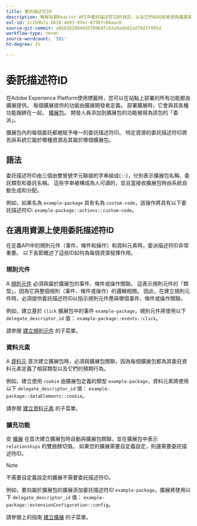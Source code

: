 ```yaml
---
title: 委託描述符ID
description: 瞭解有關Reactor API中委託描述符ID的資訊，以及它們如何將資源與擴展連結。
exl-id: 2c2b9b31-0618-4b93-97ec-0798fc06aac0
source-git-commit: a8b0282004dd57096dfc63a9adb82ad70d37495d
workflow-type: tm+mt
source-wordcount: '501'
ht-degree: 1%

---
```


# 委託描述符ID

在Adobe Experience Platform使用標籤時，您可以在站點上部署的所有功能都由擴展提供。 每個擴展提供的功能由擴展開發者定義。 部署擴展時，它會與其各種功能捆綁在一起， [擴展包](../endpoints/extension-packages.md)。 開發人員添加到擴展包的功能被視為該包的「委派」。

擴展包內的每個委託都被賦予唯一的委託描述符ID。 特定資源的委託描述符ID將告訴系統它屬於哪種資源及其屬於哪個擴展包。

## 語法

委託描述符ID由三個由雙冒號字元聯接的字串組成(`::`)，分別表示擴展包名稱、委託類型和委託名稱。 這些字串被構成為人可讀的，並且當接收擴展包時由系統自動生成和分配。

例如，如果名為 `example-package` 具有名為 `custom-code`，該操作將具有以下委託描述符ID: `example-package::actions::custom-code`。

## 在適用資源上使用委託描述符ID

在定義API中的規則元件（事件、條件和操作）和資料元素時，委派描述符ID非常重要。 以下各節概述了這些ID如何為每個資源發揮作用。

### 規則元件

A [規則元件](../endpoints/rule-components.md) 必須與屬於擴展包的事件、條件或操作關聯。 這表示規則元件的「類型」，因為它與整個規則（事件、條件或操作）的邏輯相關。 因此，在建立規則元件時，必須提供委託描述符ID以指示規則元件應與哪個事件、條件或操作關聯。

例如，建立基於 `click` 擴展包中的事件 `example-package`，規則元件將使用以下 `delegate_descriptor_id` 值： `example-package::events::click`。

請參閱 [建立規則元件](../endpoints/rule-components.md#create) 的子菜單。

### 資料元素

A [資料元](../endpoints/data-elements.md) 首次建立擴展包時，必須與擴展包關聯，因為每個擴展包都為其委託資料元素定義了相容類型以及它們的預期行為。

例如，建立使用 `cookie` 由擴展包定義的類型 `example-package`，資料元素將使用以下 `delegate_descriptor_id` 值： `example-package::dataElements::cookie`。

請參閱 [建立資料元素](../endpoints/data-elements.md#create) 的子菜單。

### 擴充功能

安 [擴展](../endpoints/extensions.md) 在首次建立擴展包時自動與擴展包關聯，並在擴展包中表示 `relationships` 的雙曲餘切值。 如果您的擴展需要自定義設定，則還需要委託描述符ID。

>[!NOTE]
>
>不需要自定義設定的擴展不需要委託描述符ID。

例如，要向屬於擴展包的擴展添加委託描述符ID `example-package`，擴展將使用以下 `delegate_descriptor_id` 值： `example-package::extensionConfiguration::config`。

請參閱上的指南 [建立擴展](../endpoints/extensions.md#create) 的子菜單。
